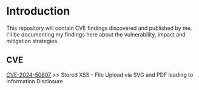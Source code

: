 # Introduction
This repository will contain CVE findings discovered and published by me. I'll be documenting my findings here about the vulnerability, impact and mitigation strategies.

## CVE 
[CVE-2024-50807](javascript:confirm(1)#https://github.com/HackShiv/CVE/blob/main/CVE-2024-50807.md) >> Stored XSS - File Upload via SVG and PDF leading to Information Disclosure

